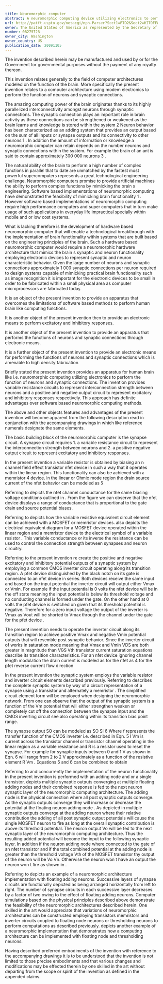 ```yaml
---

title: Neuromorphic computer
abstract: A neuromorphic computing device utilizing electronics to perform the function of neurons and synaptic connections. The invention provides variable resistance circuits to represent interconnection strength between neurons and a positive and negative output circuit to represent excitatory and inhibitory responses, respectively. The invention provides advantages over software-based neuromorphic computing methods.
url: http://patft.uspto.gov/netacgi/nph-Parser?Sect1=PTO2&Sect2=HITOFF&p=1&u=%2Fnetahtml%2FPTO%2Fsearch-adv.htm&r=1&f=G&l=50&d=PALL&S1=08275728&OS=08275728&RS=08275728
owner: The United States of America as represented by the Secretary of the Air Force
number: 08275728
owner_city: Washington
owner_country: US
publication_date: 20091105
---
```

The invention described herein may be manufactured and used by or for the Government for governmental purposes without the payment of any royalty thereon.

This invention relates generally to the field of computer architectures modeled on the function of the brain. More specifically the present invention relates to a computer architecture using modem electronics to perform the function of neurons and synaptic connections.

The amazing computing power of the brain originates thanks to its highly parallelized interconnectivity amongst neurons through synaptic connections. The synaptic connection plays an important role in brain activity as these connections can be strengthened or weakened as the brain learns and knowledge is stored within the system 2 Neuron behavior has been characterized as an adding system that provides an output based on the sum of all inputs or synapse outputs and its connectivity to other neurons 1 . In addition the amount of information or knowledge a neuromorphic computer can retain depends on the number neurons and synaptic connections within the system. For example the brain of an ant is said to contain approximately 300 000 neurons 3 .

The natural ability of the brain to perform a high number of complex functions in parallel that to date are unmatched by the fastest most powerful supercomputers represents a great technological engineering challenge. Neuromorphic computers promise to provide artificial machines the ability to perform complex functions by mimicking the brain s engineering. Software based implementations of neuromorphic computing have demonstrated the feasibility of mimicking brain functionality 1 . However software based implementations of neuromorphic computing require high performance computers and super computers that in turn make usage of such applications in everyday life impractical specially within mobile and or low cost systems.

What is lacking therefore is the development of hardware based neuromorphic computer that will enable a technological breakthrough with the implementation of brain functionality within systems that are built based on the engineering principles of the brain. Such a hardware based neuromorphic computer would require a neuromorphic hardware architecture that mimics the brain s synaptic and neuron functionality employing electronic devices to represent synaptic and neuron characteristic behavior. Given the large number of neurons and synaptic connections approximately 1 000 synaptic connections per neuron required to design systems capable of mimicking practical brain functionality such as image recognition it is important for the electronic devices to be small in order to be fabricated within a small physical area as computer microprocessors are fabricated today.

It is an object of the present invention to provide an apparatus that overcomes the limitations of software based methods to perform human brain like computing functions.

It is another object of the present invention then to provide an electronic means to perform excitatory and inhibitory responses.

It is another object of the present invention to provide an apparatus that performs the functions of neurons and synaptic connections through electronic means.

It is a further object of the present invention to provide an electronic means for performing the functions of neurons and synaptic connections which is amenable to high density fabrication.

Briefly stated the present invention provides an apparatus for human brain like i.e. neuromorphic computing utilizing electronics to perform the function of neurons and synaptic connections. The invention provides variable resistance circuits to represent interconnection strength between neurons and a positive and negative output circuit to represent excitatory and inhibitory responses respectively. This approach has definite advantages over software based neuromorphic computing methods.

The above and other objects features and advantages of the present invention will become apparent from the following description read in conjunction with the accompanying drawings in which like reference numerals designate the same elements.

The basic building block of the neuromorphic computer is the synapse circuit. A synapse circuit requires 1. a variable resistance circuit to represent the interconnection strength between neurons and 2. a positive negative output circuit to represent excitatory and inhibitory responses.

In the present invention a variable resistor is obtained by biasing an n channel field effect transistor nfet device in such a way that it operates within the linear region. This functionality can also be achieved with a memristor 4 device. In the linear or Ohmic mode region the drain source current of the nfet behavior can be modeled as 5 

Referring to depicts the nfet channel conductance for the same biasing voltage conditions outlined in . From the figure we can observe that the nfet device displays a range of conductance that is proportional to the gate drain and source potential biases.

Referring to depicts how the variable resistive equivalent circuit element can be achieved with a MOSFET or memristor devices. also depicts the electrical equivalent diagram for a MOSFET device operated within the linear region and a memristor device to the electrical symbol of a variable resistor . This variable conductance or its inverse the resistance can be used to control the connection strength between synapses and neuron circuitry.

Referring to the present invention re create the positive and negative excitatory and inhibitory potential outputs of a synaptic system by employing a common CMOS inverter circuit operating along its transition region. A pfet device distinguished by the black notch on its gate is connected to an nfet device in series. Both devices receive the same input and based on the input potential the inverter circuit will output either Vmax or Vmin. For example if the input potential is 0 volts the nfet device will be in the off state meaning the input potential is below its threshold voltage and no conducting channel is formed under the gate. On the other hand at 0 volts the pfet device is switched on given that its threshold potential is negative. Therefore for a zero input voltage the output of the inverter is Vmax as Vout will be shorted to Vmax through the channel under the gate for the pfet device .

The present invention needs to operate the inverter circuit along its transition region to achieve positive Vmax and negative Vmin potential outputs that will resemble post synaptic behavior. Since the inverter circuit of works in saturation mode meaning that Vmax and Vmin VDS are both greater in magnitude than VGS Vth transistor current saturation equations describe its transition characteristics. For an nfet device ignoring channel length modulation the drain current is modeled as for the nfet as 4 for the pfet reverse current flow direction 

In the present invention the synaptic system employs the variable resistor and inverter circuit elements described previously. Referring to describes the complete synaptic system by way of a circuit representation of a synapse using a transistor and alternately a memristor . The simplified circuit element form will be employed when designing the neuromorphic network. From one can observe that the output of the synaptic system is a function of the Vm potential that will either strengthen weaken or completely cut off the connection between the synapse input and the CMOS inverting circuit see also operating within its transition bias point range.

The synapse output SO can be modeled as SO SI 6 Where f represents the transfer function of the CMOS inverter i.e. described in Eqn. 5 I Vm is current across the transistor channel or transistor channel operating in the linear region as a variable resistance and R is a resistor used to reset the synapse. For example for synaptic inputs between 0 and 1 V as shown in Eqn. 6 will range from 2 to 2 V approximately as a function of the resistive element R Vm . Equations 5 and 6 can be combined to obtain 

Referring to and concurrently the implementation of the neuron functionality in the present invention is performed with an adding node and or a single transistor. depicts multiple synaptic outputs converging at multiple floating adding nodes and their combined response is fed to the next neuron synaptic layer of the neuromorphic computing architecture. The adding node is the physical connection where all post synaptic outputs converge. As the synaptic outputs converge they will increase or decrease the potential at the floating neuron adding node . As depicted in multiple synaptic outputs converge at the adding neuron where their relative contribution the adding of all post synaptic output potentials will cause the single MOSFET neuron to fire as long at the overall synaptic contribution is above its threshold potential. The neuron output Vo will be fed to the next synaptic layer of the neuromorphic computing architecture. Thus the resulting added potential will become the input to the following synaptic layer. In addition if the neuron adding node where connected to the gate of an nfet transistor and if the total combined potential at the adding node is greater than the threshold voltage Vth of the MOSFET transistor thy output of the neuron will be Vo Vn. Otherwise the neuron won t have an output the neuron won t fire as shown in .

Referring to depicts an example of a neuromorphic architecture implementation with floating adding neurons. Successive layers of synapse circuits are functionally depicted as being arranged horizontally from left to right. The number of synapse circuits in each successive layer decreases by a factor of two owing to the effect of floating adding neurons. Computer simulations based on the physical principles described above demonstrate the feasibility of the neuromorphic architectures described herein. One skilled in the art would appreciate that variations of neuromorphic architectures can be constructed employing transistors memristors and inverter circuits coupled to floating node neurons or thresholding neurons to perform computations as described previously. depicts another example of a neuromorphic implementation that demonstrates how a computing architecture can be implemented with floating node and thresholding neurons.

Having described preferred embodiments of the invention with reference to the accompanying drawings it is to be understood that the invention is not limited to those precise embodiments and that various changes and modifications may be effected therein by one skilled in the art without departing from the scope or spirit of the invention as defined in the appended claims.

